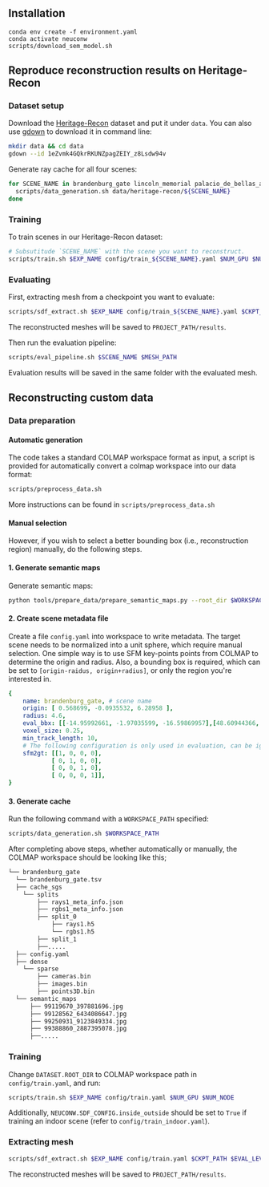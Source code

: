# 

## Installation

```shell
conda env create -f environment.yaml
conda activate neuconw
scripts/download_sem_model.sh
```

## Reproduce reconstruction results on Heritage-Recon

### Dataset setup

Download the [Heritage-Recon](https://drive.google.com/drive/folders/1eZvmk4GQkrRKUNZpagZEIY_z8Lsdw94v?usp=sharing) dataset and put it under `data`. You can also use [gdown](https://github.com/wkentaro/gdown) to download it in command line:

```bash
mkdir data && cd data
gdown --id 1eZvmk4GQkrRKUNZpagZEIY_z8Lsdw94v
```

Generate ray cache for all four scenes:

```bash
for SCENE_NAME in brandenburg_gate lincoln_memorial palacio_de_bellas_artes pantheon_exterior; do
  scripts/data_generation.sh data/heritage-recon/${SCENE_NAME}
done
```

### Training

To train scenes in our Heritage-Recon dataset:

```bash
# Subsutitude `SCENE_NAME` with the scene you want to reconstruct.
scripts/train.sh $EXP_NAME config/train_${SCENE_NAME}.yaml $NUM_GPU $NUM_NODE
```


### Evaluating

First, extracting mesh from a checkpoint you want to evaluate:

```bash
scripts/sdf_extract.sh $EXP_NAME config/train_${SCENE_NAME}.yaml $CKPT_PATH 10
```

The reconstructed meshes will be saved to `PROJECT_PATH/results`.

Then run the evaluation pipeline:

```bash
scripts/eval_pipeline.sh $SCENE_NAME $MESH_PATH
```

Evaluation results will be saved in the same folder with the evaluated mesh.

## Reconstructing custom data

### Data preparation

#### Automatic generation

The code takes a standard COLMAP workspace format as input, a script is provided for automatically convert a colmap workspace into our data format:

```bash
scripts/preprocess_data.sh
```

More instructions can be found in `scripts/preprocess_data.sh`

#### Manual selection

However, if you wish to select a better bounding box (i.e., reconstruction region) manually, do the following steps.

#### 1. Generate semantic maps

Generate semantic maps:

```bash
python tools/prepare_data/prepare_semantic_maps.py --root_dir $WORKSPACE_PATH --gpu 0
```

#### 2. Create scene metadata file

Create a file `config.yaml` into workspace to write metadata. The target scene needs to be normalized into a unit sphere, which require manual selection. One simple way is to use SFM key-points points from COLMAP to determine the origin and radius. Also, a bounding box is required, which can be set to `[origin-raidus, origin+radius]`, or only the region you're interested in.

```yaml
{
    name: brandenburg_gate, # scene name
    origin: [ 0.568699, -0.0935532, 6.28958 ], 
    radius: 4.6,
    eval_bbx: [[-14.95992661, -1.97035599, -16.59869957],[48.60944366, 30.66258621, 12.81980324]],
    voxel_size: 0.25,
    min_track_length: 10,
    # The following configuration is only used in evaluation, can be ignored for your own scene
    sfm2gt: [[1, 0, 0, 0],
            [ 0, 1, 0, 0],
            [ 0, 0, 1, 0],
            [ 0, 0, 0, 1]],
}
```

#### 3. Generate cache

Run the following command with a `WORKSPACE_PATH` specified:

```bash
scripts/data_generation.sh $WORKSPACE_PATH
```

After completing above steps, whether automatically or manually, the COLMAP workspace should be looking like this;

```bash
└── brandenburg_gate
  └── brandenburg_gate.tsv
  ├── cache_sgs
    └── splits
        ├── rays1_meta_info.json
        ├── rgbs1_meta_info.json
        ├── split_0
            ├── rays1.h5
            └── rgbs1.h5
        ├── split_1
        ├──.....
  ├── config.yaml
  ├── dense
    └── sparse
        ├── cameras.bin
        ├── images.bin
        ├── points3D.bin
  └── semantic_maps
      ├── 99119670_397881696.jpg
      ├── 99128562_6434086647.jpg
      ├── 99250931_9123849334.jpg
      ├── 99388860_2887395078.jpg
      ├──.....
```

### Training

Change `DATASET.ROOT_DIR` to COLMAP workspace path in `config/train.yaml`, and run:

```bash
scripts/train.sh $EXP_NAME config/train.yaml $NUM_GPU $NUM_NODE
```

Additionally, `NEUCONW.SDF_CONFIG.inside_outside` should be set to `True` if training an indoor scene (refer to `config/train_indoor.yaml`).

### Extracting mesh

```bash
scripts/sdf_extract.sh $EXP_NAME config/train.yaml $CKPT_PATH $EVAL_LEVEL
```

The reconstructed meshes will be saved to `PROJECT_PATH/results`.
